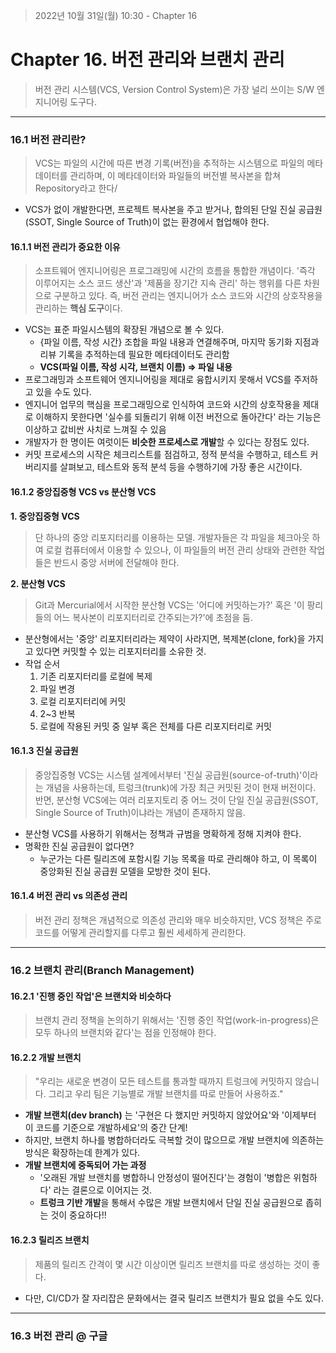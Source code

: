 > 2022년 10월 31일(월) 10:30 - Chapter 16

# Chapter 16. 버전 관리와 브랜치 관리
> 버전 관리 시스템(VCS, Version Control System)은 가장 널리 쓰이는 S/W 엔지니어링 도구다.

---
### 16.1 버전 관리란?
> VCS는 파일의 시간에 따른 변경 기록(버전)을 추적하는 시스템으로 파일의 메타데이터를 관리하며, 이 메타데이터와 파일들의 버전별 복사본을 합쳐 Repository라고 한다/

- VCS가 없이 개발한다면, 프로젝트 복사본을 주고 받거나, 합의된 단일 진실 공급원(SSOT, Single Source of Truth)이 없는 환경에서 협업해야 한다.

#### 16.1.1 버전 관리가 중요한 이유
> 소프트웨어 엔지니어링은 프로그래밍에 시간의 흐름을 통합한 개념이다.
> '즉각 이루어지는 소스 코드 생산'과 '제품을 장기간 지속 관리' 하는 행위를 다른 차원으로 구분하고 있다. 
> 즉, 버전 관리는 엔지니어가 소스 코드와 시간의 상호작용을 관리하는 **핵심 도구**이다.

- VCS는 표준 파일시스템의 확장된 개념으로 볼 수 있다.
  - {파일 이름, 작성 시간} 조합을 파일 내용과 연결해주며, 마지막 동기화 지점과 리뷰 기록을 추적하는데 필요한 메타데이터도 관리함
  - **VCS(파일 이름, 작성 시각, 브랜치 이름) => 파일 내용**
- 프로그래밍과 소프트웨어 엔지니어링을 제대로 융합시키지 못해서 VCS를 주저하고 있을 수도 있다.
- 엔지니어 업무의 핵심을 프로그래밍으로 인식하여 코드와 시간의 상호작용을 제대로 이해하지 못한다면 '실수를 되돌리기 위해 이전 버전으로 돌아간다' 라는 기능은 이상하고 값비싼 사치로 느껴질 수 있음
- 개발자가 한 명이든 여럿이든 **비슷한 프로세스로 개발**할 수 있다는 장점도 있다.
- 커밋 프로세스의 시작은 체크리스트를 점검하고, 정적 분석을 수행하고, 테스트 커버리지를 살펴보고, 테스트와 동적 분석 등을 수행하기에 가장 좋은 시간이다.

#### 16.1.2 중앙집중형 VCS vs 분산형 VCS

**1. 중앙집중형 VCS**
> 단 하나의 중앙 리포지터리를 이용하는 모델. 개발자들은 각 파일을 체크아웃 하여 로컬 컴퓨터에서 이용할 수 있으나, 이 파일들의 버전
> 관리 상태와 관련한 작업들은 반드시 중앙 서버에 전달해야 한다.

**2. 분산형 VCS**
> Git과 Mercurial에서 시작한 분산형 VCS는 '어디에 커밋하는가?' 혹은 '이 팡리들의 어느 복사본이 리포지터리로 간주되는가?'에 초점을 둠.

- 분산형에서는 '중앙' 리포지터리라는 제약이 사라지면, 복제본(clone, fork)을 가지고 있다면 커밋할 수 있는 리포지터리를 소유한 것.
- 작업 순서
  1) 기존 리포지터리를 로컬에 복제
  2) 파일 변경
  3) 로컬 리포지터리에 커밋
  4) 2~3 반복
  5) 로컬에 작용된 커밋 중 일부 혹은 전체를 다른 리포지터리로 커밋

#### 16.1.3 진실 공급원
> 중앙집중형 VCS는 시스템 설계에서부터 '진실 공급원(source-of-truth)'이라는 개념을 사용하는데, 트렁크(trunk)에 가장 최근 커밋된 것이
> 현재 버전이다.
> 반면, 분산형 VCS에는 여러 리포지토리 중 어느 것이 단일 진실 공급원(SSOT, Single Source of Truth)이냐라는 개념이 존재하지 않음.

- 분산형 VCS를 사용하기 위해서는 정책과 규범을 명확하게 정해 지켜야 한다.
- 명확한 진실 공급원이 없다면?
  - 누군가는 다른 릴리즈에 포함시킬 기능 목록을 따로 관리해야 하고, 이 목록이 중앙화된 진실 공급원 모델을 모방한 것이 된다.

#### 16.1.4 버전 관리 vs 의존성 관리
> 버전 관리 정책은 개념적으로 의존성 관리와 매우 비슷하지만, VCS 정책은 주로 코드를 어떻게 관리할지를 다루고 훨씬 세세하게 관리한다.

---
### 16.2 브랜치 관리(Branch Management)
#### 16.2.1 '진행 중인 작업'은 브랜치와 비슷하다
> 브랜치 관리 정책을 논의하기 위해서는 '진행 중인 작업(work-in-progress)은 모두 하나의 브랜치와 같다'는 점을 인정해야 한다.

#### 16.2.2 개발 브랜치
> "우리는 새로운 변경이 모든 테스트를 통과할 때까지 트렁크에 커밋하지 않습니다. 그리고 우리 팀은 기능별로 개발 브랜치를 따로 만들어 사용하죠."

- **개발 브랜치(dev branch)** 는 '구현은 다 했지만 커밋하지 않았어요'와 '이제부터 이 코드를 기준으로 개발하세요'의 중간 단계!
- 하지만, 브랜치 하나를 병합하더라도 극복할 것이 많으므로 개발 브랜치에 의존하는 방식은 확장하는데 한계가 있다.
- **개발 브랜치에 중독되어 가는 과정**
  - '오래된 개발 브랜치를 병합하니 안정성이 떨어진다'는 경험이 '병합은 위험하다' 라는 결론으로 이어지는 것.
  - **트렁크 기반 개발**을 통해서 수많은 개발 브랜치에서 단일 진실 공급원으로 좁히는 것이 중요하다!!

#### 16.2.3 릴리즈 브랜치
> 제품의 릴리즈 간격이 몇 시간 이상이면 릴리즈 브랜치를 따로 생성하는 것이 좋다.

- 다만, CI/CD가 잘 자리잡은 문화에서는 결국 릴리즈 브랜치가 필요 없을 수도 있다.

---
### 16.3 버전 관리 @ 구글
